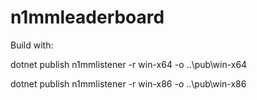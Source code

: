 # n1mmleaderboard

Build with:

dotnet publish n1mmlistener -r win-x64 -o ..\pub\win-x64

dotnet publish n1mmlistener -r win-x86 -o ..\pub\win-x86


